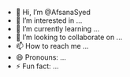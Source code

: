 - 👋 Hi, I’m @AfsanaSyed
- 👀 I’m interested in ...
- 🌱 I’m currently learning ...
- 💞️ I’m looking to collaborate on ...
- 📫 How to reach me ...
- 😄 Pronouns: ...
- ⚡ Fun fact: ...

<!---
AfsanaSyed/AfsanaSyed is a ✨ special ✨ repository because its `README.md` (this file) appears on your GitHub profile.
You can click the Preview link to take a look at your changes.
--->
